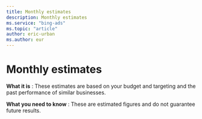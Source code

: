 ```yaml
---
title: Monthly estimates
description: Monthly estimates
ms.service: "bing-ads"
ms.topic: "article"
author: eric-urban
ms.author: eur
---
```


# Monthly estimates

**What it is** : These estimates are based on your budget and targeting and the past performance of similar businesses.

**What you need to know** : These are estimated figures and do not guarantee future results.


